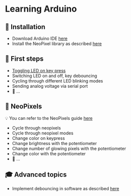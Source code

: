 # Learning Arduino

## :rocket: Installation

* Download Arduino IDE [here](https://www.arduino.cc/en/Main/Software)
* Install the NeoPixel library as described
  [here](https://learn.adafruit.com/adafruit-neopixel-uberguide/arduino-library-installation#install-adafruit-neopixel-via-library-manager-16-2)

## :hatching_chick: First steps

* [Toggling LED on key press](first-steps/toggle-led)
* Switching LED on and off, key debouncing
* Cycling through different LED blinking modes
* Sending analog voltage via serial port
* :thought_balloon: ...

## :traffic_light: NeoPixels

:bulb: You can refer to the NeoPixels guide
[here](https://learn.adafruit.com/adafruit-neopixel-uberguide/arduino-library-use)

* Cycle through neopixels
* Cycle through neopixel modes
* Change color on keypress
* Change brightness with the potentiometer
* Change number of glowing pixels with the potentiometer
* Change color with the potentiometer
* :thought_balloon: ...

## :mortar_board: Advanced topics

* Implement debouncing in software as described
  [here](https://www.arduino.cc/en/tutorial/debounce)
